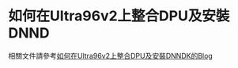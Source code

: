 # 如何在Ultra96v2上整合DPU及安裝DNND

相關文件請參考[如何在Ultra96v2上整合DPU及安裝DNNDK的Blog](https://xelalin.github.io/2019-10-10/%E5%A6%82%E4%BD%95%E5%9C%A8Ultra96v2%E4%B8%8A%E6%95%B4%E5%90%88DPU%E5%8F%8A%E5%AE%89%E8%A3%9DDNNDK)